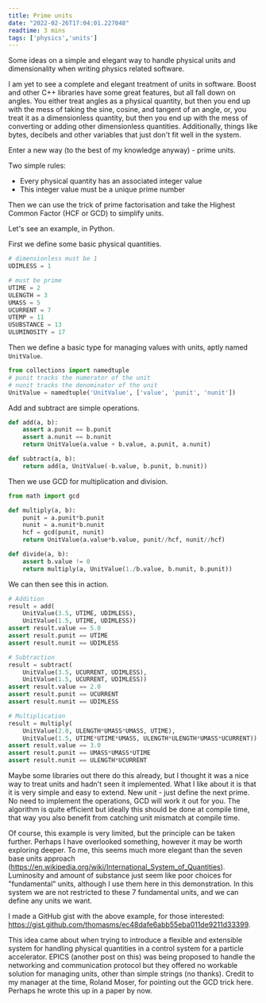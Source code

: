 ```yaml
---
title: Prime units
date: "2022-02-26T17:04:01.227048"
readtime: 3 mins
tags: ['physics','units']
---
```


Some ideas on a simple and elegant way to handle physical units and dimensionality when writing physics related software.

I am yet to see a complete and elegant treatment of units in software. Boost and other C++ libraries have some great features, but all fall down on angles. You either treat angles as a physical quantity, but then you end up with the mess of taking the sine, cosine, and tangent of an angle, or, you treat it as a dimensionless quantity, but then you end up with the mess of converting or adding other dimensionless quantities. Additionally, things like bytes, decibels and other variables that just don't fit well in the system.

Enter a new way (to the best of my knowledge anyway) - prime units.

Two simple rules:

- Every physical quantity has an associated integer value
- This integer value must be a unique prime number

Then we can use the trick of prime factorisation and take the Highest Common Factor (HCF or GCD) to simplify units.

Let's see an example, in Python.

First we define some basic physical quantities.
```python
# dimensionless must be 1
UDIMLESS = 1

# must be prime
UTIME = 2
ULENGTH = 3
UMASS = 5
UCURRENT = 7
UTEMP = 11
USUBSTANCE = 13
ULUMINOSITY = 17
```

Then we define a basic type for managing values with units, aptly named `UnitValue`.

```python
from collections import namedtuple
# punit tracks the numerator of the unit
# nunit tracks the denominator of the unit
UnitValue = namedtuple('UnitValue', ['value', 'punit', 'nunit'])
```

Add and subtract are simple operations.
```python
def add(a, b):
    assert a.punit == b.punit
    assert a.nunit == b.nunit
    return UnitValue(a.value + b.value, a.punit, a.nunit)

def subtract(a, b):
    return add(a, UnitValue(-b.value, b.punit, b.nunit))
```

Then we use GCD for multiplication and division.
```python
from math import gcd

def multiply(a, b): 
    punit = a.punit*b.punit
    nunit = a.nunit*b.nunit
    hcf = gcd(punit, nunit)
    return UnitValue(a.value*b.value, punit//hcf, nunit//hcf)

def divide(a, b):
    assert b.value != 0
    return multiply(a, UnitValue(1./b.value, b.nunit, b.punit))
```

We can then see this in action.
```python
# Addition
result = add(
    UnitValue(3.5, UTIME, UDIMLESS),
    UnitValue(1.5, UTIME, UDIMLESS))
assert result.value == 5.0
assert result.punit == UTIME
assert result.nunit == UDIMLESS
```

```python
# Subtraction
result = subtract(
    UnitValue(3.5, UCURRENT, UDIMLESS),
    UnitValue(1.5, UCURRENT, UDIMLESS))
assert result.value == 2.0
assert result.punit == UCURRENT
assert result.nunit == UDIMLESS
```

```python
# Multiplication
result = multiply(
    UnitValue(2.0, ULENGTH*UMASS*UMASS, UTIME),
    UnitValue(1.5, UTIME*UTIME*UMASS, ULENGTH*ULENGTH*UMASS*UCURRENT))
assert result.value == 3.0
assert result.punit == UMASS*UMASS*UTIME
assert result.nunit == ULENGTH*UCURRENT
```

Maybe some libraries out there do this already, but I thought it was a nice way to treat units and hadn't seen it implemented. What I like about it is that it is very simple and easy to extend. New unit - just define the next prime. No need to implement the operations, GCD will work it out for you. The algorithm is quite efficient but ideally this should be done at compile time, that way you also benefit from catching unit mismatch at compile time.

Of course, this example is very limited, but the principle can be taken further. Perhaps I have overlooked something, however it may be worth exploring deeper. To me, this seems much more elegant than the seven base units approach (https://en.wikipedia.org/wiki/International_System_of_Quantities). Luminosity and amount of substance just seem like poor choices for "fundamental" units, although I use them here in this demonstration. In this system we are not restricted to these 7 fundamental units, and we can define any units we want.

I made a GitHub gist with the above example, for those interested: https://gist.github.com/thomasms/ec48dafe6abb55eba011de9211d33399.

This idea came about when trying to introduce a flexible and extensible system for handling physical quantities in a control system for a particle accelerator. EPICS (another post on this) was being proposed to handle the networking and communication protocol but they offered no workable solution for managing units, other than simple strings (no thanks). Credit to my manager at the time, Roland Moser, for pointing out the GCD trick here. Perhaps he wrote this up in a paper by now.
